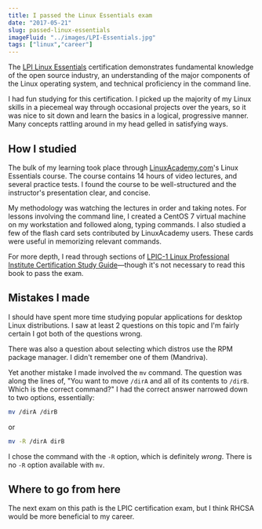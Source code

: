 ```yaml
---
title: I passed the Linux Essentials exam
date: "2017-05-21"
slug: passed-linux-essentials
imageFluid: "../images/LPI-Essentials.jpg"
tags: ["linux","career"]
---
```


The [LPI Linux Essentials](https://www.lpi.org/our-certifications/linux-essentials-overview) certification demonstrates fundamental knowledge of the open source industry, an understanding of the major components of the Linux operating system, and technical proficiency in the command line.

I had fun studying for this certification. I picked up the majority of my Linux skills in a piecemeal way through occasional projects over the years, so it was nice to sit down and learn the basics in a logical, progressive manner. Many concepts rattling around in my head gelled in satisfying ways.

## How I studied

The bulk of my learning took place through [LinuxAcademy.com](https://linuxacademy.com)'s Linux Essentials course. The course contains 14 hours of video lectures, and several practice tests. I found the course to be well-structured and the instructor's presentation clear, and concise.

My methodology was watching the lectures in order and taking notes. For lessons involving the command line, I created a CentOS 7 virtual machine on my workstation and followed along, typing commands. I also studied a few of the flash card sets contributed by LinuxAcademy users. These cards were useful in memorizing relevant commands.

For more depth, I read through sections of [LPIC-1 Linux Professional Institute Certification Study Guide](http://amzn.to/2rpmgZE)—though it's not necessary to read this book to pass the exam.

## Mistakes I made

I should have spent more time studying popular applications for desktop Linux distributions. I saw at least 2 questions on this topic and I'm fairly certain I got both of the questions wrong.

There was also a question about selecting which distros use the RPM package manager. I didn't remember one of them (Mandriva).

Yet another mistake I made involved the `mv` command. The question was along the lines of, "You want to move `/dirA` and all of its contents to `/dirB`. Which is the correct command?" I had the correct answer narrowed down to two options, essentially:

```bash
mv /dirA /dirB
```

or

```bash
mv -R /dirA dirB
```

I chose the command with the `-R` option, which is definitely *wrong*. There is no `-R` option available with `mv`.

## Where to go from here

The next exam on this path is the LPIC certification exam, but I think RHCSA would be more beneficial to my career.
